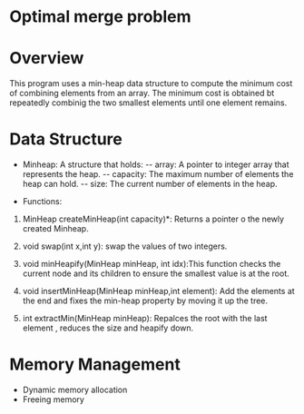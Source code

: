 # Optimal merge problem

# Overview

This program uses a min-heap data structure to compute the minimum cost of combining elements from an array. The minimum cost is obtained bt repeatedly combinig the two smallest elements until one element remains.

# Data Structure

- Minheap: A structure that holds:
  -- array: A pointer to integer array that represents the heap.
  -- capacity: The maximum number of elements the heap can hold.
  -- size: The current number of elements in the heap.

- Functions:

1. MinHeap createMinHeap(int capacity)\*: Returns a pointer o the newly created Minheap.

2. void swap(int x,int y): swap the values of two integers.
3. void minHeapify(MinHeap minHeap, int idx):This function checks the current node and its children to ensure the smallest value is at the root.
4. void insertMinHeap(MinHeap minHeap,int element): Add the elements at the end and fixes the min-heap property by moving it up the tree.
5. int extractMin(MinHeap minHeap): Repalces the root with the last element , reduces the size and heapify down.

# Memory Management

- Dynamic memory allocation
- Freeing memory
